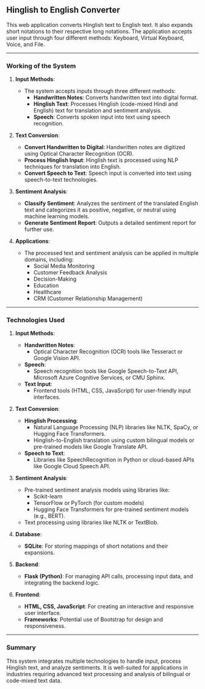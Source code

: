  ## Hinglish to English Converter 
 
This web application converts Hinglish text to English text. It also expands short notations to their respective long notations. The application accepts user input through four different methods: Keyboard, Virtual Keyboard, Voice, and File.

---

### **Working of the System**
1. **Input Methods**:
   - The system accepts inputs through three different methods:
     - **Handwritten Notes**: Converts handwritten text into digital format.
     - **Hinglish Text**: Processes Hinglish (code-mixed Hindi and English) text for translation and sentiment analysis.
     - **Speech**: Converts spoken input into text using speech recognition.

2. **Text Conversion**:
   - **Convert Handwritten to Digital**: Handwritten notes are digitized using Optical Character Recognition (OCR).
   - **Process Hinglish Input**: Hinglish text is processed using NLP techniques for translation into English.
   - **Convert Speech to Text**: Speech input is converted into text using speech-to-text technologies.

3. **Sentiment Analysis**:
   - **Classify Sentiment**: Analyzes the sentiment of the translated English text and categorizes it as positive, negative, or neutral using machine learning models.
   - **Generate Sentiment Report**: Outputs a detailed sentiment report for further use.

4. **Applications**:
   - The processed text and sentiment analysis can be applied in multiple domains, including:
     - Social Media Monitoring
     - Customer Feedback Analysis
     - Decision-Making
     - Education
     - Healthcare
     - CRM (Customer Relationship Management)

---

### **Technologies Used**
1. **Input Methods**:
   - **Handwritten Notes**:
     - Optical Character Recognition (OCR) tools like Tesseract or Google Vision API.
   - **Speech**:
     - Speech recognition tools like Google Speech-to-Text API, Microsoft Azure Cognitive Services, or CMU Sphinx.
   - **Text Input**:
     - Frontend tools (HTML, CSS, JavaScript) for user-friendly input interfaces.

2. **Text Conversion**:
   - **Hinglish Processing**:
     - Natural Language Processing (NLP) libraries like NLTK, SpaCy, or Hugging Face Transformers.
     - Hinglish-to-English translation using custom bilingual models or pre-trained models like Google Translate API.
   - **Speech to Text**:
     - Libraries like SpeechRecognition in Python or cloud-based APIs like Google Cloud Speech API.

3. **Sentiment Analysis**:
   - Pre-trained sentiment analysis models using libraries like:
     - Scikit-learn
     - TensorFlow or PyTorch (for custom models)
     - Hugging Face Transformers for pre-trained sentiment models (e.g., BERT).
   - Text processing using libraries like NLTK or TextBlob.

4. **Database**:
   - **SQLite**: For storing mappings of short notations and their expansions.

5. **Backend**:
   - **Flask (Python)**: For managing API calls, processing input data, and integrating the backend logic.

6. **Frontend**:
   - **HTML, CSS, JavaScript**: For creating an interactive and responsive user interface.
   - **Frameworks**: Potential use of Bootstrap for design and responsiveness.

---

### **Summary**
This system integrates multiple technologies to handle input, process Hinglish text, and analyze sentiments. It is well-suited for applications in industries requiring advanced text processing and analysis of bilingual or code-mixed text data.

